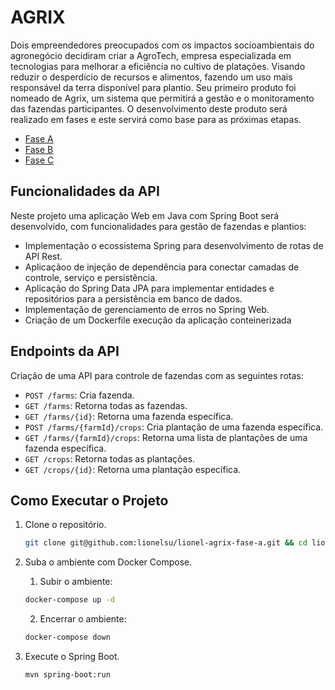 # AGRIX
Dois empreendedores preocupados com os impactos socioambientais do agronegócio decidiram criar a AgroTech, empresa especializada em tecnologias para melhorar a eficiência no cultivo de platações. Visando reduzir o desperdício de recursos e alimentos, fazendo um uso mais responsável da terra disponível para plantio. Seu primeiro produto foi nomeado de Agrix, um sistema que permitirá a gestão e o monitoramento das fazendas participantes. O desenvolvimento deste produto será realizado em fases e este servirá como base para as próximas etapas.
- [Fase A](https://github.com/lionelsu/lionel-agrix-fase-a)
- [Fase B](https://github.com/lionelsu/lionel-agrix-fase-b)
- [Fase C](https://github.com/lionelsu/lionel-agrix-fase-c)

## Funcionalidades da API
Neste projeto uma aplicação Web em Java com Spring Boot será desenvolvido, com funcionalidades para gestão de fazendas e plantios:
- Implementação o ecossistema Spring para desenvolvimento de rotas de API Rest.
- Aplicaçãoo de injeção de dependência para conectar camadas de controle, serviço e persistência.
- Aplicação do Spring Data JPA para implementar entidades e repositórios para a persistência em banco de dados.
- Implementação de gerenciamento de erros no Spring Web.
- Criação de um Dockerfile execução da aplicação conteinerizada

## Endpoints da API
Criação de uma API para controle de fazendas com as seguintes rotas:
* `POST /farms`: Cria fazenda.
* `GET /farms`: Retorna todas as fazendas.
* `GET /farms/{id}`: Retorna uma fazenda específica.
* `POST /farms/{farmId}/crops`: Cria plantação de uma fazenda específica.
* `GET /farms/{farmId}/crops`: Retorna uma lista de plantações de uma fazenda específica.
* `GET /crops`: Retorna todas as plantações.
* `GET /crops/{id}`: Retorna uma plantação específica.

## Como Executar o Projeto
1. Clone o repositório.
    ```bash
    git clone git@github.com:lionelsu/lionel-agrix-fase-a.git && cd lionel-agrix-fase-a
    ```

2. Suba o ambiente com Docker Compose.
    1. Subir o ambiente:
    ```bash
    docker-compose up -d
    ```
    2. Encerrar o ambiente:
    ```bash
    docker-compose down
    ```

3. Execute o Spring Boot.
    ```bash
    mvn spring-boot:run
    ```
